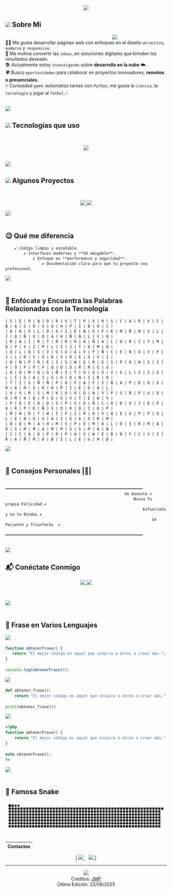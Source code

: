 <!-- Banner de portada -->
<p align="center">
  <a href="#"><img src="https://readme-typing-svg.herokuapp.com?font=Time+New+Roman&color=%23C8BE25&size=30&center=true&vCenter=true&width=600&height=100&lines=Bienvenidos!+Soy+Juan+Manuel..&hearts;+;Desarrollador-Web+Full-Stack;...(❁´◡`❁)"></a>
</p>

## <picture><img src = "https://github.com/7oSkaaa/7oSkaaa/blob/main/Images/about_me.gif?raw=true" width = 50px></picture> Sobre Mi
<picture> <img align="right" src="https://github.com/7oSkaaa/7oSkaaa/blob/main/Images/Right_Side.gif?raw=true" width = 170px></picture>
   <br>
  👨‍💻 Me gusta desarrollar páginas web con enfoques en el diseño `atractivo`, `moderno` y `responsivo`.<br>
  🎯 Me motiva convertir las `ideas`, en soluciones digitales que brinden los resultados deseado.<br>
  📚 Actualmente estoy `investigando` sobre **desarrollo en la nube ☁️**.<br>
  🌍 Busco `oportunidades` para colaborar en proyectos innovadores, **remotos o presenciales**.<br>
  ⚡ Curiosidad `geek`: automatizo tareas con `Python`, me gusta la `ciencia`, la `tecnología` y jugar al `fútbol`.🎶
  <br><br>
  
<img src="https://user-images.githubusercontent.com/73097560/115834477-dbab4500-a447-11eb-908a-139a6edaec5c.gif"><br>


## <img src="https://media2.giphy.com/media/QssGEmpkyEOhBCb7e1/giphy.gif?cid=ecf05e47a0n3gi1bfqntqmob8g9aid1oyj2wr3ds3mg700bl&rid=giphy.gif" width ="50"> Tecnologías que uso
 <br>
<p align="center">
  <img src="https://skillicons.dev/icons?i=html,css,js,php,laravel,mysql,java,python,bootstrap,git,github,vscode,visual" />
</p>
<br>
<img src="https://user-images.githubusercontent.com/73097560/115834477-dbab4500-a447-11eb-908a-139a6edaec5c.gif">

## <picture><img src="https://github.com/7oSkaaa/7oSkaaa/blob/main/Images/IDEs.gif?raw=true" width="50px"></picture> Algunos Proyectos
<br>

<p align="center">
  <a href="https://github.com/Juan-Manuel-JMP/JavaSript-Creador_de_tareas">
    <img src="https://github-readme-stats.vercel.app/api/pin/?username=Juan-Manuel-JMP&repo=JavaSript-Creador_de_tareas&theme=radical&hide_border=true" />
  </a>
  
  <a href="https://github.com/Juan-Manuel-JMP/JavaSript-Creador_de_tareas">
    <img src="https://github-readme-stats.vercel.app/api/pin/?username=Juan-Manuel-JMP&repo=JavaSript-Creador_de_tareas&theme=radical&hide_border=true" />
  </a>
</p>

<img src="https://user-images.githubusercontent.com/73097560/115834477-dbab4500-a447-11eb-908a-139a6edaec5c.gif"><br><br>

## <b> 😉 Qué me diferencia </b>
```
	✔️ Código limpio y escalable.  
		✔️ Interfaces modernas y **UX amigable**.  
			✔️ Enfoque en **performance y seguridad**.  
				✔️ Documentación clara para que tu proyecto sea profesional.

```
<img src="https://user-images.githubusercontent.com/73097560/115834477-dbab4500-a447-11eb-908a-139a6edaec5c.gif"><br><br>

## <b> 🔎 Enfócate y Encuentra las Palabras Relacionadas con la Tecnología </b><br>

	| S | E | U | Q | D | R | V | T | P | X | R | S | C | A | R | V | C | B | A | S | D | S | G | H | P | I | B | O | C |  
	| A | D | V | L | D | X | I | E | N | X | F | K | M | Ñ | N | U | L | J | O | Ñ | X | O | A | H | Ñ | N | L | V | O | 
	| R | A | I | R | T | R | R | R | A | Ñ | A | L | O | R | I | T | M | O | P | S | Z | P | L | I | J | T | O | M | D | 
	| O | L | O | S | V | U | U | A | V | P | Ñ | C | E | N | O | V | P | J | L | D | V | U | D | V | R | E | G | V | I |
	| D | N | P | R | E | I | S | W | E | R | E | S | P | O | N | S | I | V | O | F | P | F | Q | D | O | R | M | E | G | 
	| A | O | M | Q | G | Ñ | I | T | G | G | X | V | G | L | I | I | G | L | I | G | A | I | G | G | D | N | I | R | O | 
	| T | I | S | Ñ | Ñ | P | O | F | A | F | I | B | A | P | R | O | G | R | A | M | S | R | H | P | I | E | D | A | L | 
	| U | X | R | S | M | K | O | O | D | N | V | P | S | B | P | U | D | K | M | H | D | P | D | S | V | T | E | W | V | 
	| P | E | E | O | D | S | P | S | O | Ñ | C | O | D | U | J | E | P | U | R | P | K | Ñ | S | O | R | D | I | D | P | 
	| M | N | D | T | W | I | F | I | R | D | V | Q | E | G | P | P | Q | L | E | N | G | U | A | J | E | A | O | R | M | 
	| O | O | M | A | H | M | S | P | O | M | D | L | O | S | R | M | A | O | S | M | M | A | M | M | S | S | M | A | W | 
	| C | C | A | D | P | R | P | A | S | W | E | B | D | F | C | V | I | R | A | Ñ | M | O | B | I | L | E | U | H | D | 


<img src="https://user-images.githubusercontent.com/73097560/115834477-dbab4500-a447-11eb-908a-139a6edaec5c.gif"><br><br>

## <b>🎯 Consejos Personales |💚|</b>

										════════════════════════════════════════════════════════════
		 												Sé Honesto ✔️
			 												Busca Tu propia Felicidad ✔️
				 												Esfuerzate y no te Rindas ✔️
																	Sé Paciente y Triunfarás  ✔️
	      										════════════════════════════════════════════════════════════
<br>
<img src="https://user-images.githubusercontent.com/73097560/115834477-dbab4500-a447-11eb-908a-139a6edaec5c.gif">
<br>

## <b>📬 Conéctate Conmigo </b> 

<p align="center">
  <a href="mailto:jm.juanma.777@gmail.com">
    <img src="https://img.shields.io/badge/Juan%20Manuel-Email-red?style=for-the-badge&logo=gmail">
  </a>
  
  <a href="https://github.com/Juan-Manuel-JMP">
    <img src="https://img.shields.io/badge/Juan%20Manuel-Portfolio-success?style=for-the-badge&logo=github">
  </a>
</p>
</div>

<br>

<img src="https://user-images.githubusercontent.com/73097560/115834477-dbab4500-a447-11eb-908a-139a6edaec5c.gif"><br><br>

## <b>📑 Frase en Varios Lenguajes </b>
<img src="https://skillicons.dev/icons?i=js" /> 
   
 ```js
function obtenerFrase() {
	return "El mejor código es aquel que inspira a otros a crear más.";
}

console.log(obtenerFrase());
```

<img src="https://skillicons.dev/icons?i=python" /> 

```python
def obtener_frase():
    return "El mejor código es aquel que inspira a otros a crear más."

print(obtener_frase())
```
<img src="https://skillicons.dev/icons?i=php" /> 

```php
<?php
function obtenerFrase() {
    return "El mejor código es aquel que inspira a otros a crear más.";
}

echo obtenerFrase();
?>
```

<img src="https://user-images.githubusercontent.com/73097560/115834477-dbab4500-a447-11eb-908a-139a6edaec5c.gif"><br><br>

## <b> 🐍 Famosa Snake </b>

<p align = "center">
	<img src = "https://github.com/7oSkaaa/7oSkaaa/blob/output/github-contribution-grid-snake.svg?" alt = "Snake Game"/>
</p>

<div align="Center">

| Contactos |
|----------|
| 
<a href="mailto:jm.juanma.777@gmail.com">
  <img src="https://skillicons.dev/icons?i=gmail" width="32"/>
</a>
&nbsp;&nbsp;
<a href="https://wa.me/5491123456789" target="_blank">
  <img src="https://img.icons8.com/color/48/000000/whatsapp--v1.png" width="32"/>
</a>
|

------

<!-- Footer animado -->

<p align="center">
  <img src="https://capsule-render.vercel.app/api?type=waving&color=0d47a1,42a5f5&height=120&section=footer"/>  
  <br>
  Créditos: <a href="https://github.com/Juan-Manuel-JMP/">JMP</a>  
  <br>
  Última Edición: 23/08/2025
</p>
</div>
